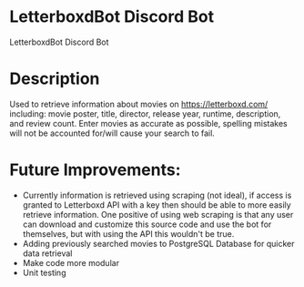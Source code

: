 # LetterboxdBot Discord Bot
LetterboxdBot Discord Bot

# Description
Used to retrieve information about movies on https://letterboxd.com/ including: movie poster, title, director, release year, runtime, description, and review count. Enter movies as accurate as possible, spelling mistakes will not be accounted for/will cause your search to fail.


# Future Improvements:
- Currently information is retrieved using scraping (not ideal), if access is granted to Letterboxd API with a key then should be able to more easily retrieve information. One positive of using web scraping is that any user can download and customize this source code and use the bot for themselves, but with using the API this wouldn't be true.
- Adding previously searched movies to PostgreSQL Database for quicker data retrieval
- Make code more modular
- Unit testing
